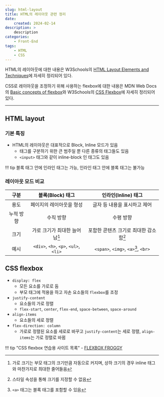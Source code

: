 ```yaml
---
slug: html-layout
title: HTML의 레이아웃 관련 정리
date:
    created: 2024-02-14
description: >
    description
categories:
    - Front-End
tags:
    - HTML
    - CSS
---
```


HTML의 레이아웃에 대한 내용은 W3Schools의 [HTML Layout Elements and Techniques](https://www.w3schools.com/html/html_layout.asp)에 자세히 정리되어 있다.  

CSS로 레이아웃을 조정하기 위해 사용하는 flexbox에 대한 내용은 MDN Web Docs의 [Basic concepts of flexbox](https://developer.mozilla.org/en-US/docs/Web/CSS/CSS_flexible_box_layout/Basic_concepts_of_flexbox)와 W3Schools의 [CSS Flexbox](https://www.w3schools.com/css/css3_flexbox.asp)에 자세히 정리되어 있다.  

<!-- more -->

---

## HTML layout

### 기본 특징

- HTML의 레이아웃은 대표적으로 Block, Inline 모드가 있음
    - 태그를 구분하기 위한 큰 범주일 뿐 다른 종류의 태그들도 있음
    - `<input>` 태그와 같이 inline-block 인 태그도 있음

!!! tip
    블록 태그 안에 인라인 태그는 가능, 인라인 태그 안에 블록 태그는 불가능

### 레이아웃 모드 비교

|   구분    |           블록(Block) 태그            |          인라인(Inline) 태그           |
| :-------: | :-----------------------------------: | :------------------------------------: |
|   용도    |       페이지의 레이아웃을 형성        |      글자 등 내용을 표시하고 제어      |
| 누적 방향 |               수직 방향               |               수평 방향                |
|   크기    |     가로 크기가 최대한 늘어남[^1]     | 포함한 콘텐츠 크기로 최대한 감소함[^2] |
|   예시    | `<div>`, `<h>`, `<p>`, `<ul>`, `<li>` |  `<span>`, `<img>`, `<a>`[^3], `<br>`  |

[^1]: 가로 크기는 부모 태그의 크기만큼 자동으로 커지며, 상하 크기의 경우 inline 태그와 마찬가지로 최대한 줄어들음  
[^2]: 스타일 속성을 통해 크기를 지정할 수 없음  
[^3]: `<a>` 태그는 블록 태그를 포함할 수 있음  

## CSS flexbox

- `display: flex`
    - 모든 요소를 가로로 둠
    - 부모 태그에 적용을 하고 자손 요소들의 `flexbox`를 조정
- `justify-content`
    - 요소들의 가로 정렬
    - `flex-start`, `center`, `flex-end`, `space-between`, `space-around`
- `align-items`
    - 요소들의 세로 정렬
- `flex-direction: column`
    - 가로로 정렬된 요소를 세로로 바꾸고 `justify-content`는 세로 정렬, `align-items`는 가로 정렬로 바뀜

!!! tip "CSS flexbox 연습용 사이트 목록"
    - [FLEXBOX FROGGY](https://flexboxfroggy.com/)
